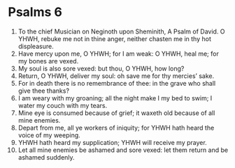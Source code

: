﻿# Psalms 6
1. To the chief Musician on Neginoth upon Sheminith, A Psalm of David. O YHWH, rebuke me not in thine anger, neither chasten me in thy hot displeasure. 
2. Have mercy upon me, O YHWH; for I am weak: O YHWH, heal me; for my bones are vexed. 
3. My soul is also sore vexed: but thou, O YHWH, how long? 
4. Return, O YHWH, deliver my soul: oh save me for thy mercies’ sake. 
5. For in death there is no remembrance of thee: in the grave who shall give thee thanks? 
6. I am weary with my groaning; all the night make I my bed to swim; I water my couch with my tears. 
7. Mine eye is consumed because of grief; it waxeth old because of all mine enemies. 
8. Depart from me, all ye workers of iniquity; for YHWH hath heard the voice of my weeping. 
9. YHWH hath heard my supplication; YHWH will receive my prayer. 
10. Let all mine enemies be ashamed and sore vexed: let them return and be ashamed suddenly. 
